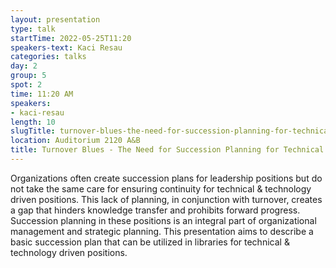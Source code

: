 ```yaml
---
layout: presentation
type: talk 
startTime: 2022-05-25T11:20
speakers-text: Kaci Resau
categories: talks
day: 2
group: 5
spot: 2
time: 11:20 AM
speakers:
- kaci-resau
length: 10
slugTitle: turnover-blues-the-need-for-succession-planning-for-technical-library-positions
location: Auditorium 2120 A&B
title: Turnover Blues - The Need for Succession Planning for Technical Library Positions
---
```

Organizations often create succession plans for leadership positions but do not take the same care for ensuring continuity for technical & technology driven positions. This lack of planning, in conjunction with turnover, creates a gap that hinders knowledge transfer and prohibits forward progress. Succession planning in these positions is an integral part of organizational management and strategic planning. This presentation aims to describe a basic succession plan that can be utilized in libraries for technical & technology driven positions.